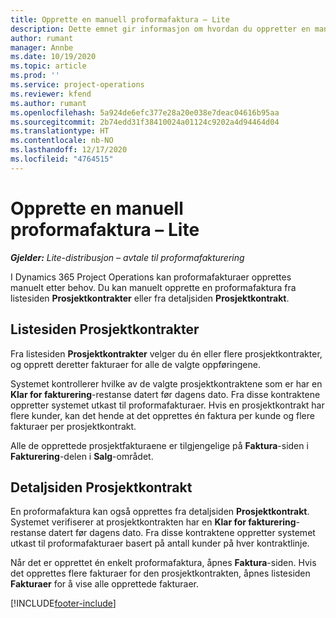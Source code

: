 ```yaml
---
title: Opprette en manuell proformafaktura – Lite
description: Dette emnet gir informasjon om hvordan du oppretter en manuell proformafaktura i Project Operations.
author: rumant
manager: Annbe
ms.date: 10/19/2020
ms.topic: article
ms.prod: ''
ms.service: project-operations
ms.reviewer: kfend
ms.author: rumant
ms.openlocfilehash: 5a924de6efc377e28a20e038e7deac04616b95aa
ms.sourcegitcommit: 2b74edd31f38410024a01124c9202a4d94464d04
ms.translationtype: HT
ms.contentlocale: nb-NO
ms.lasthandoff: 12/17/2020
ms.locfileid: "4764515"
---
```

# <a name="create-a-manual-proforma-invoice---lite"></a>Opprette en manuell proformafaktura – Lite

_**Gjelder:** Lite-distribusjon – avtale til proformafakturering_

I Dynamics 365 Project Operations kan proformafakturaer opprettes manuelt etter behov. Du kan manuelt opprette en proformafaktura fra listesiden **Prosjektkontrakter** eller fra detaljsiden **Prosjektkontrakt**.

##  <a name="project-contracts-list-page"></a>Listesiden Prosjektkontrakter

Fra listesiden **Prosjektkontrakter** velger du én eller flere prosjektkontrakter, og opprett deretter fakturaer for alle de valgte oppføringene.

Systemet kontrollerer hvilke av de valgte prosjektkontraktene som er har en **Klar for fakturering**-restanse datert før dagens dato. Fra disse kontraktene oppretter systemet utkast til proformafakturaer. Hvis en prosjektkontrakt har flere kunder, kan det hende at det opprettes én faktura per kunde og flere fakturaer per prosjektkontrakt.

Alle de opprettede prosjektfakturaene er tilgjengelige på **Faktura**-siden i **Fakturering**-delen i **Salg**-området.

## <a name="project-contract-details-page"></a>Detaljsiden Prosjektkontrakt

En proformafaktura kan også opprettes fra detaljsiden **Prosjektkontrakt**. Systemet verifiserer at prosjektkontrakten har en **Klar for fakturering**-restanse datert før dagens dato. Fra disse kontraktene oppretter systemet utkast til proformafakturaer basert på antall kunder på hver kontraktlinje.

Når det er opprettet én enkelt proformafaktura, åpnes **Faktura**-siden. Hvis det opprettes flere fakturaer for den prosjektkontrakten, åpnes listesiden **Fakturaer** for å vise alle opprettede fakturaer.


[!INCLUDE[footer-include](../../includes/footer-banner.md)]